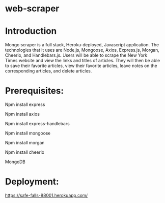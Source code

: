 # web-scraper

# Introduction
Mongo scraper is a full stack, Heroku-deployed, Javascript application. The technologies that it uses are Node.js, Mongoose, Axios, Express.js, Morgan, Cheerio, and Handlebars.js. Users will be able to scrape the New York Times website and view the links and titles of articles. They will then be able to save their favorite articles, view their favorite articles, leave notes on the corresponding articles, and delete articles.

 

# Prerequisites:

Npm install express

Npm install axios

Npm install express-handlebars

Npm install mongoose

Npm install morgan

Npm install cheerio

MongoDB

 

# Deployment:

https://safe-falls-88001.herokuapp.com/